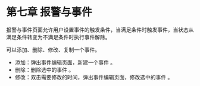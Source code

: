 # 第七章 报警与事件

报警与事件页面允许用户设置事件的触发条件，当满足条件时触发事件，当状态从满足条件转变为不满足条件时执行事件解除。 

可以添加、删除、修改、复制一个事件。 

- 添加：弹出事件编辑页面，新建一个事件 。 
- 删除：删除选中的事件 。 
- 修改：双击需要修改的时间，弹出事件编辑页面，修改选中的事件 。

